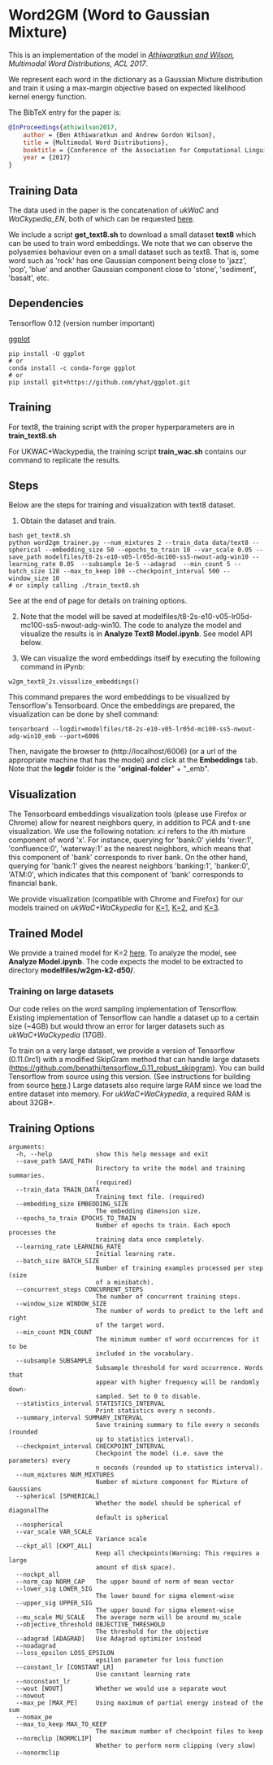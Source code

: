 # Word2GM (Word to Gaussian Mixture)

This is an implementation of the model in *[Athiwaratkun and Wilson](https://arxiv.org/abs/1704.08424), Multimodal Word Distributions, ACL 2017*.

We represent each word in the dictionary as a Gaussian Mixture distribution and train it using a max-margin objective based on expected likelihood kernel energy function.

The BibTeX entry for the paper is:

```bibtex
@InProceedings{athiwilson2017,
    author = {Ben Athiwaratkun and Andrew Gordon Wilson},
    title = {Multimodal Word Distributions},
    booktitle = {Conference of the Association for Computational Linguistics (ACL)},
    year = {2017}
}
```

## Training Data
The data used in the paper is the concatenation of *ukWaC* and *WaCkypedia_EN*, both of which can be requested [here](http://wacky.sslmit.unibo.it/doku.php?id=download).

We include a script **get_text8.sh** to download a small dataset **text8** which can be used to train word embeddings. We note that we can observe the polysemies behaviour even on a small dataset such as text8. That is, some word such as 'rock' has one Gaussian component being close to 'jazz', 'pop', 'blue' and another Gaussian component close to 'stone', 'sediment', 'basalt', etc.


## Dependencies
Tensorflow 0.12 (version number important)

[ggplot](https://github.com/yhat/ggplot.git)
```
pip install -U ggplot
# or 
conda install -c conda-forge ggplot
# or
pip install git+https://github.com/yhat/ggplot.git
```

## Training

For text8, the training script with the proper hyperparameters are in **train_text8.sh**

For UKWAC+Wackypedia, the training script **train_wac.sh** contains our command to replicate the results.


## Steps
Below are the steps for training and visualization with text8 dataset.
1. Obtain the dataset and train.
```
bash get_text8.sh
python word2gm_trainer.py --num_mixtures 2 --train_data data/text8 --spherical --embedding_size 50 --epochs_to_train 10 --var_scale 0.05 --save_path modelfiles/t8-2s-e10-v05-lr05d-mc100-ss5-nwout-adg-win10 --learning_rate 0.05  --subsample 1e-5 --adagrad  --min_count 5 --batch_size 128 --max_to_keep 100 --checkpoint_interval 500 --window_size 10
# or simply calling ./train_text8.sh
```
See at the end of page for details on training options.

2. Note that the model will be saved at modelfiles/t8-2s-e10-v05-lr05d-mc100-ss5-nwout-adg-win10. The code to analyze the model and visualize the results is in **Analyze Text8 Model.ipynb**. See model API below.


3. We can visualize the word embeddings itself by executing the following command in iPynb:
```
w2gm_text8_2s.visualize_embeddings()
```
This command prepares the word embeddings to be visualized by Tensorflow's Tensorboard. Once the embeddings are prepared, the visualization can be done by shell command:
```
tensorboard --logdir=modelfiles/t8-2s-e10-v05-lr05d-mc100-ss5-nwout-adg-win10_emb --port=6006
```
Then, navigate the browser to (http://localhost/6006) (or a url of the appropriate machine that has the model) and click at the **Embeddings** tab. Note that the **logdir** folder is the "**original-folder**" + "_emb".

## Visualization
The Tensorboard embeddings visualization tools (please use Firefox or Chrome) allow for nearest neighbors query, in addition to PCA and t-sne visualization. We use the following notation: *x:i* refers to the *i*th mixture component of word 'x'. For instance, querying for 'bank:0' yields 'river:1', 'confluence:0', 'waterway:1' as the nearest neighbors, which means that this component of 'bank' corresponds to river bank. On the other hand, querying for 'bank:1' gives the nearest neighbors 'banking:1', 'banker:0', 'ATM:0', which indicates that this component of 'bank' corresponds to financial bank.


We provide visualization (compatible with Chrome and Firefox) for our models trained on *ukWaC+WaCkypedia* for [K=1](http://35.161.153.223:6001), [K=2](http://35.161.153.223:6002), and [K=3](http://35.161.153.223:6003).


## Trained Model
We provide a trained model for K=2 [here](http://35.161.153.223:6004/w2gm-k2-d50.tar.gz). To analyze the model, see **Analyze Model.ipynb**. The code expects the model to be extracted to directory **modelfiles/w2gm-k2-d50/**.


### Training on large datasets
Our code relies on the word sampling implementation of Tensorflow. Existing implementation of Tensorflow can handle a dataset up to a certain size (~4GB) but would throw an error for larger datasets such as *ukWaC+WaCkypedia* (17GB).

To train on a very large dataset, we provide a version of Tensorflow (0.11.0rc1) with a modified SkipGram method that can handle large datasets (https://github.com/benathi/tensorflow_0.11_robust_skipgram). You can build Tensorflow from source using this version. (See instructions for building from source [here](https://www.tensorflow.org/versions/r0.11/get_started/os_setup#installing_from_sources).) Large datasets also require large RAM since we load the entire dataset into memory. For *ukWaC+WaCkypedia*, a required RAM is about 32GB+.



## Training Options

```
arguments:
  -h, --help            show this help message and exit
  --save_path SAVE_PATH
                        Directory to write the model and training summaries.
                        (required)
  --train_data TRAIN_DATA
                        Training text file. (required)
  --embedding_size EMBEDDING_SIZE
                        The embedding dimension size.
  --epochs_to_train EPOCHS_TO_TRAIN
                        Number of epochs to train. Each epoch processes the
                        training data once completely.
  --learning_rate LEARNING_RATE
                        Initial learning rate.
  --batch_size BATCH_SIZE
                        Number of training examples processed per step (size
                        of a minibatch).
  --concurrent_steps CONCURRENT_STEPS
                        The number of concurrent training steps.
  --window_size WINDOW_SIZE
                        The number of words to predict to the left and right
                        of the target word.
  --min_count MIN_COUNT
                        The minimum number of word occurrences for it to be
                        included in the vocabulary.
  --subsample SUBSAMPLE
                        Subsample threshold for word occurrence. Words that
                        appear with higher frequency will be randomly down-
                        sampled. Set to 0 to disable.
  --statistics_interval STATISTICS_INTERVAL
                        Print statistics every n seconds.
  --summary_interval SUMMARY_INTERVAL
                        Save training summary to file every n seconds (rounded
                        up to statistics interval).
  --checkpoint_interval CHECKPOINT_INTERVAL
                        Checkpoint the model (i.e. save the parameters) every
                        n seconds (rounded up to statistics interval).
  --num_mixtures NUM_MIXTURES
                        Number of mixture component for Mixture of Gaussians
  --spherical [SPHERICAL]
                        Whether the model should be spherical of diagonalThe
                        default is spherical
  --nospherical
  --var_scale VAR_SCALE
                        Variance scale
  --ckpt_all [CKPT_ALL]
                        Keep all checkpoints(Warning: This requires a large
                        amount of disk space).
  --nockpt_all
  --norm_cap NORM_CAP   The upper bound of norm of mean vector
  --lower_sig LOWER_SIG
                        The lower bound for sigma element-wise
  --upper_sig UPPER_SIG
                        The upper bound for sigma element-wise
  --mu_scale MU_SCALE   The average norm will be around mu_scale
  --objective_threshold OBJECTIVE_THRESHOLD
                        The threshold for the objective
  --adagrad [ADAGRAD]   Use Adagrad optimizer instead
  --noadagrad
  --loss_epsilon LOSS_EPSILON
                        epsilon parameter for loss function
  --constant_lr [CONSTANT_LR]
                        Use constant learning rate
  --noconstant_lr
  --wout [WOUT]         Whether we would use a separate wout
  --nowout
  --max_pe [MAX_PE]     Using maximum of partial energy instead of the sum
  --nomax_pe
  --max_to_keep MAX_TO_KEEP
                        The maximum number of checkpoint files to keep
  --normclip [NORMCLIP]
                        Whether to perform norm clipping (very slow)
  --nonormclip

```
